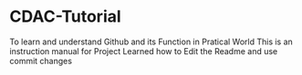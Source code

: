 # CDAC-Tutorial
To learn and understand Github and its Function in Pratical World
This is an instruction manual for Project
Learned how to Edit the Readme and use commit changes

